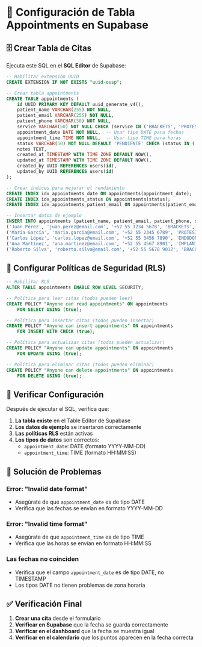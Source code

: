 # 📅 Configuración de Tabla Appointments en Supabase

## 🗄️ Crear Tabla de Citas

Ejecuta este SQL en el **SQL Editor** de Supabase:

```sql
-- Habilitar extensión UUID
CREATE EXTENSION IF NOT EXISTS "uuid-ossp";

-- Crear tabla appointments
CREATE TABLE appointments (
    id UUID PRIMARY KEY DEFAULT uuid_generate_v4(),
    patient_name VARCHAR(255) NOT NULL,
    patient_email VARCHAR(255) NOT NULL,
    patient_phone VARCHAR(50) NOT NULL,
    service VARCHAR(50) NOT NULL CHECK (service IN ('BRACKETS', 'PROTESIS', 'ENDODONCIAS', 'IMPLANTES')),
    appointment_date DATE NOT NULL,  -- Usar tipo DATE para fechas
    appointment_time TIME NOT NULL,  -- Usar tipo TIME para horas
    status VARCHAR(50) NOT NULL DEFAULT 'PENDIENTE' CHECK (status IN ('PENDIENTE', 'CONFIRMADA', 'COMPLETADA', 'CANCELADA')),
    notes TEXT,
    created_at TIMESTAMP WITH TIME ZONE DEFAULT NOW(),
    updated_at TIMESTAMP WITH TIME ZONE DEFAULT NOW(),
    created_by UUID REFERENCES users(id),
    updated_by UUID REFERENCES users(id)
);

-- Crear índices para mejorar el rendimiento
CREATE INDEX idx_appointments_date ON appointments(appointment_date);
CREATE INDEX idx_appointments_status ON appointments(status);
CREATE INDEX idx_appointments_patient_email ON appointments(patient_email);

-- Insertar datos de ejemplo
INSERT INTO appointments (patient_name, patient_email, patient_phone, service, appointment_date, appointment_time, status, notes) VALUES
('Juan Pérez', 'juan.perez@email.com', '+52 55 1234 5678', 'BRACKETS', '2025-09-04', '10:00:00', 'CONFIRMADA', 'Primera consulta para brackets'),
('María García', 'maria.garcia@email.com', '+52 55 2345 6789', 'PROTESIS', '2025-09-05', '12:00:00', 'PENDIENTE', 'Consulta para prótesis dental'),
('Carlos López', 'carlos.lopez@email.com', '+52 55 3456 7890', 'ENDODONCIAS', '2025-09-07', '14:00:00', 'CONFIRMADA', 'Tratamiento de conducto'),
('Ana Martínez', 'ana.martinez@email.com', '+52 55 4567 8901', 'IMPLANTES', '2025-09-08', '16:00:00', 'PENDIENTE', 'Evaluación para implante'),
('Roberto Silva', 'roberto.silva@email.com', '+52 55 5678 9012', 'BRACKETS', '2025-09-09', '09:00:00', 'COMPLETADA', 'Seguimiento de brackets');
```

## 🔐 Configurar Políticas de Seguridad (RLS)

```sql
-- Habilitar RLS
ALTER TABLE appointments ENABLE ROW LEVEL SECURITY;

-- Política para leer citas (todos pueden leer)
CREATE POLICY "Anyone can read appointments" ON appointments
    FOR SELECT USING (true);

-- Política para insertar citas (todos pueden insertar)
CREATE POLICY "Anyone can insert appointments" ON appointments
    FOR INSERT WITH CHECK (true);

-- Política para actualizar citas (todos pueden actualizar)
CREATE POLICY "Anyone can update appointments" ON appointments
    FOR UPDATE USING (true);

-- Política para eliminar citas (todos pueden eliminar)
CREATE POLICY "Anyone can delete appointments" ON appointments
    FOR DELETE USING (true);
```

## 🔧 Verificar Configuración

Después de ejecutar el SQL, verifica que:

1. **La tabla existe** en el Table Editor de Supabase
2. **Los datos de ejemplo** se insertaron correctamente
3. **Las políticas RLS** están activas
4. **Los tipos de datos** son correctos:
   - `appointment_date`: DATE (formato YYYY-MM-DD)
   - `appointment_time`: TIME (formato HH:MM:SS)

## 🐛 Solución de Problemas

### Error: "Invalid date format"
- Asegúrate de que `appointment_date` es de tipo DATE
- Verifica que las fechas se envían en formato YYYY-MM-DD

### Error: "Invalid time format"
- Asegúrate de que `appointment_time` es de tipo TIME
- Verifica que las horas se envían en formato HH:MM:SS

### Las fechas no coinciden
- Verifica que el campo `appointment_date` es de tipo DATE, no TIMESTAMP
- Los tipos DATE no tienen problemas de zona horaria

## ✅ Verificación Final

1. **Crear una cita** desde el formulario
2. **Verificar en Supabase** que la fecha se guarda correctamente
3. **Verificar en el dashboard** que la fecha se muestra igual
4. **Verificar en el calendario** que los puntos aparecen en la fecha correcta
